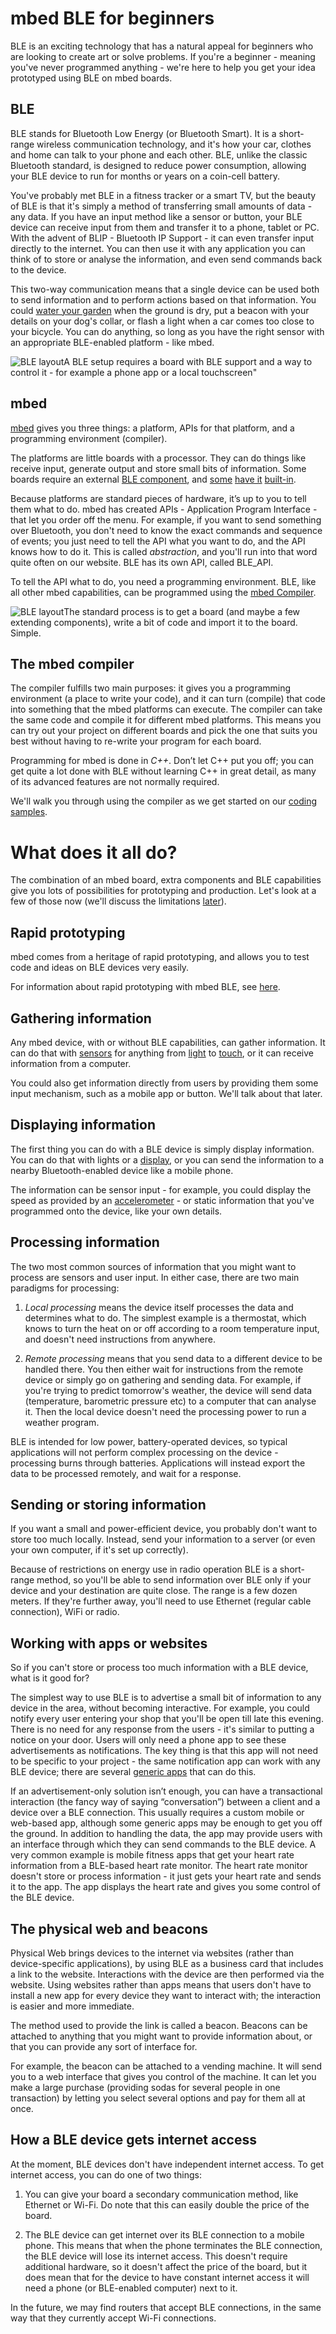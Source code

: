 # mbed BLE for beginners

BLE is an exciting technology that has a natural appeal for beginners who are looking to create art or solve problems. If you're a beginner - meaning you've never programmed anything - we're here to help you get your idea prototyped using BLE on mbed boards.

## BLE

BLE stands for Bluetooth Low Energy (or Bluetooth Smart). It is a short-range wireless communication technology, and it's how your car, clothes and home can talk to your phone and each other. BLE, unlike the classic Bluetooth standard, is designed to reduce power consumption, allowing your BLE device to run for months or years on a coin-cell battery. 

You've probably met BLE in a fitness tracker or a smart TV, but the beauty of BLE is that it's simply a method of transferring small amounts of data - any data. If you have an input method like a sensor or button, your BLE device can receive input from them and transfer it to a phone, tablet or PC. With the advent of BLIP - Bluetooth IP Support - it can even transfer input directly to the internet. You can then use it with any application you can think of to store or analyse the information, and even send commands back to the device.

This two-way communication means that a single device can be used both to send information and to perform actions based on that information. You could [water your garden](http://www.hosepipeban.org.uk/hosepipe-ban-current-situation/) when the ground is dry, put a beacon with your details on your dog's collar, or flash a light when a car comes too close to your bicycle. You can do anything, so long as you have the right sensor with an appropriate BLE-enabled platform - like mbed.

<span class="images">![BLE layout](../Introduction/Images/BLEsample.png)<span>A BLE setup requires a board with BLE support and a way to control it - for example a phone app or a local touchscreen"</span></span>

## mbed

[mbed](https://www.mbed.com/) gives you three things: a platform, APIs for that platform, and a programming environment (compiler). 

The platforms are little boards with a processor. They can do things like receive input, generate output and store small bits of information. Some boards require an external [BLE component](http://developer.mbed.org/components/cat/bluetooth/), and [some](http://developer.mbed.org/platforms/mbed-HRM1017/) [have it](http://developer.mbed.org/platforms/RedBearLab-BLE-Nano/) [built-in](http://developer.mbed.org/platforms/Nordic-nRF51-Dongle/).

Because platforms are standard pieces of hardware, it’s up to you to tell them what to do. mbed has created APIs - Application Program Interface - that let you order off the menu. For example, if you want to send something over Bluetooth, you don't need to know the exact commands and sequence of events; you just need to tell the API what you want to do, and the API knows how to do it. This is called *abstraction*, and you'll run into that word quite often on our website. BLE has its own API, called BLE_API.

To tell the API what to do, you need a programming environment. BLE, like all other mbed capabilities, can be programmed using the [mbed Compiler](https://developer.mbed.org/compiler/). 

<span class="images">![BLE layout](../Introduction/Images/fullmbedprocess.png)<span>The standard process is to get a board (and maybe a few extending components), write a bit of code and import it to the board. Simple.</span></span>

## The mbed compiler

The compiler fulfills two main purposes: it gives you a programming environment (a place to write your code), and it can turn (compile) that code into something that the mbed platforms can execute. The compiler can take the same code and compile it for different mbed platforms. This means you can try out your project on different boards and pick the one that suits you best without having to re-write your program for each board. 

Programming for mbed is done in *C++*. Don’t let C++ put you off; you can get quite a lot done with BLE without learning C++ in great detail, as many of its advanced features are not normally required.

We'll walk you through using the compiler as we get started on our [coding samples](../mbed_Classic/Overview.md).

# What does it all do?

The combination of an mbed board, extra components and BLE capabilities give you lots of possibilities for prototyping and production. Let's look at a few of those now (we'll discuss the limitations [later](../Introduction/Limitations.md)).

## Rapid prototyping

mbed comes from a heritage of rapid prototyping, and allows you to test code and ideas on BLE devices very easily. 

<span class="tips">For information about rapid prototyping with mbed BLE, see [here](../Introduction/Prototyping.md).</span>

## Gathering information

Any mbed device, with or without BLE capabilities, can gather information. It can do that with [sensors](http://developer.mbed.org/components/) for anything from [light](http://developer.mbed.org/components/cat/light/) to [touch](http://developer.mbed.org/components/cat/capacitive-touch/), or it can receive information from a computer. 

You could also get information directly from users by providing them some input mechanism, such as a mobile app or button. We'll talk about that later.

## Displaying information

The first thing you can do with a BLE device is simply display information. You can do that with lights or a [display](http://developer.mbed.org/components/cat/display/), or you can send the information to a nearby Bluetooth-enabled device like a mobile phone.

The information can be sensor input - for example, you could display the speed as provided by an [accelerometer](http://developer.mbed.org/components/cat/sensors-motion/) - or static information that you've programmed onto the device, like your own details. 

## Processing information 

The two most common sources of information that you might want to process are sensors and user input. In either case, there are two main paradigms for processing:

1. *Local processing* means the device itself processes the data and determines what to do. The simplest example is a thermostat, which knows to turn the heat on or off according to a room temperature input, and doesn't need instructions from anywhere.

1. *Remote processing* means that you send data to a different device to be handled there. You then either wait for instructions from the remote device or simply go on gathering and sending data. For example, if you're trying to predict tomorrow's weather, the device will send data (temperature, barometric pressure etc) to a computer that can analyse it. Then the local device doesn't need the processing power to run a weather program. 

BLE is intended for low power, battery-operated devices, so typical applications will not perform complex processing on the device - processing burns through batteries. Applications will instead export the data to be processed remotely, and wait for a response.

## Sending or storing information

If you want a small and power-efficient device, you probably don't want to store too much locally. Instead, send your information to a server (or even your own computer, if it's set up correctly).

Because of restrictions on energy use in radio operation BLE is a short-range method, so you'll be able to send information over BLE only if your device and your destination are quite close. The range is a few dozen meters. If they're further away, you'll need to use Ethernet (regular cable connection), WiFi or radio.

## Working with apps or websites

So if you can't store or process too much information with a BLE device, what is it good for?

The simplest way to use BLE is to advertise a small bit of information to any device in the area, without becoming interactive. For example, you could notify every user entering your shop that you'll be open till late this evening. There is no need for any response from the users - it's similar to putting a notice on your door. Users will only need a phone app to see these advertisements as notifications. The key thing is that this app will not need to be specific to your project - the same notification app can work with any BLE device; there are several [generic apps](http://www.nordicsemi.com/eng/Products/nRFready-Demo-APPS) that can do this.

If an advertisement-only solution isn’t enough, you can have a transactional interaction (the fancy way of saying “conversation”) between a client and a device over a BLE connection. This usually requires a custom mobile or web-based app, although some generic apps may be enough to get you off the ground. In addition to handling the data, the app may provide users with an interface through which they can send commands to the BLE device. A very common example is mobile fitness apps that get your heart rate information from a BLE-based heart rate monitor. The heart rate monitor doesn't store or process information - it just gets your heart rate and sends it to the app. The app displays the heart rate and gives you some control of the BLE device.

## The physical web and beacons

Physical Web brings devices to the internet via websites (rather than device-specific applications), by using BLE as a business card that includes a link to the website. Interactions with the device are then performed via the website. Using websites rather than apps means that users don't have to install a new app for every device they want to interact with; the interaction is easier and more immediate.

The method used to provide the link is called a beacon. Beacons can be attached to anything that you might want to provide information about, or that you can provide any sort of interface for.

For example, the beacon can be attached to a vending machine. It will send you to a web interface that gives you control of the machine. It can let you make a large purchase (providing sodas for several people in one transaction) by letting you select several options and pay for them all at once.

## How a BLE device gets internet access

At the moment, BLE devices don't have independent internet access. To get internet access, you can do one of two things:

1. You can give your board a secondary communication method, like Ethernet or Wi-Fi. Do note that this can easily double the price of the board. 

1. The BLE device can get internet over its BLE connection to a mobile phone. This means that when the phone terminates the BLE connection, the BLE device will lose its internet access. This doesn't require additional hardware, so it doesn't affect the price of the board, but it does mean that for the device to have constant internet access it will need a phone (or BLE-enabled computer) next to it.

In the future, we may find routers that accept BLE connections, in the same way that they currently accept Wi-Fi connections.

